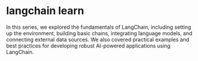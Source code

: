 # langchain learn

In this series, we explored the fundamentals of LangChain, including setting up the environment, building basic chains, integrating language models, and connecting external data sources. We also covered practical examples and best practices for developing robust AI-powered applications using LangChain.
